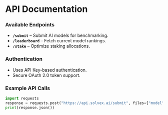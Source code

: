 # API Documentation

### Available Endpoints

* **`/submit`** – Submit AI models for benchmarking.
* **`/leaderboard`** – Fetch current model rankings.
* **`/stake`** – Optimize staking allocations.

### Authentication

* Uses API Key-based authentication.
* Secure OAuth 2.0 token support.

### Example API Calls

```python
import requests
response = requests.post("https://api.solvex.ai/submit", files={"model": open("model.pkl", "rb")})
print(response.json())
```
